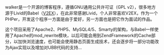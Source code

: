walker是一个开源的博客程序，遵循GNU通用公共许可证（GPL v2），很多地方源于Livid的Babel（[V2EX](http://www.v2ex.com)），在此非常感谢Livid，个人非常喜欢V2EX，作为一个PHPer，开发这个程序一方面是由于爱好，另一方面也是把它作为面试的作品。

这个项目采用了Apache2、PHP5、MySQL4/5、Smarty的架构，与Babel一样使用了Apache的mod\_rewrite模块，以后可能会用到ZendFramework的Cache部分，以加快浏览速度，也可能会使用静态页面生成技术，还会逐步将一部分功能改为Ajax实现以及增加对UBB代码的支持...
